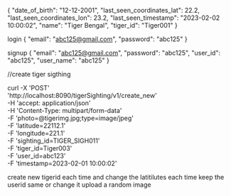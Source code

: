 {
  "date_of_birth": "12-12-2001",
  "last_seen_coordinates_lat": 22.2,
  "last_seen_coordinates_lon": 23.2,
  "last_seen_timestamp": "2023-02-02 10:00:02",
  "name": "Tiger Bengal",
  "tiger_id": "Tiger001"
}

login
{
  "email": "abc125@gmail.com",
  "password": "abc125"
}


signup
{
  "email": "abc125@gmail.com",
  "password": "abc125",
  "user_id": "abc125",
  "user_name": "abc125"
}


//create tiger sigthing

curl -X 'POST' \
  'http://localhost:8090/tigerSighting/v1/create_new' \
  -H 'accept: application/json' \
  -H 'Content-Type: multipart/form-data' \
  -F 'photo=@tigerimg.jpg;type=image/jpeg' \
  -F 'latitude=22112.1' \
  -F 'longitude=221.1' \
  -F 'sighting_id=TIGER_SIGH011' \
  -F 'tiger_id=Tiger003' \
  -F 'user_id=abc123' \
  -F 'timestamp=2023-02-01 10:00:02'


  


  create new tigerid each time and change the latitilutes  each time keep the userid same or change it upload a random image